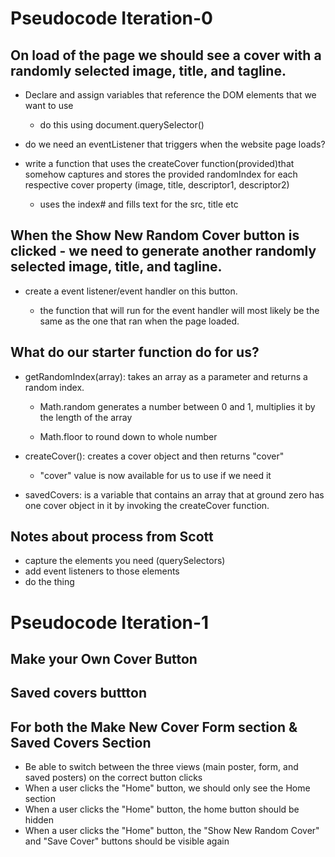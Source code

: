 # Pseudocode Iteration-0

## On load of the page we should see a cover with a randomly selected image, title, and tagline.

- Declare and assign variables that reference the DOM elements that we want to use

  - do this using document.querySelector()

- do we need an eventListener that triggers when the website page loads?

- write a function that uses the createCover function(provided)that somehow captures and stores the provided randomIndex for each respective cover property (image, title, descriptor1, descriptor2)

  - uses the index# and fills text for the src, title etc

## When the Show New Random Cover button is clicked - we need to generate another randomly selected image, title, and tagline.

- create a event listener/event handler on this button.

  - the function that will run for the event handler will most likely be the same as the one that ran when the page loaded.

## What do our starter function do for us?

- getRandomIndex(array): takes an array as a parameter and returns a random index.

  - Math.random generates a number between 0 and 1, multiplies it by the length of the array

  - Math.floor to round down to whole number

- createCover(): creates a cover object and then returns "cover"

  - "cover" value is now available for us to use if we need it

- savedCovers: is a variable that contains an array that at ground zero has one cover object in it by invoking the createCover function.

## Notes about process from Scott

- capture the elements you need (querySelectors)
- add event listeners to those elements
- do the thing

# Pseudocode Iteration-1

## Make your Own Cover Button

<!-- - Create eventListeners for button -->

<!-- - Form view - visible -->

<!-- - Show New Random Cover & Save Cover buttons - hidden -->

<!-- - Form view visible - Home button visible -->

## Saved covers buttton

<!-- - View Saved Covers button - show saved cover section & home page hidden

- When saved covers is visible - home button visible -->

  ## For both the Make New Cover Form section & Saved Covers Section

  - Be able to switch between the three views (main poster, form, and saved posters) on the correct button clicks
  - When a user clicks the "Home" button, we should only see the Home section
  - When a user clicks the "Home" button, the home button should be hidden
  - When a user clicks the "Home" button, the "Show New Random Cover" and "Save Cover" buttons should be visible again








